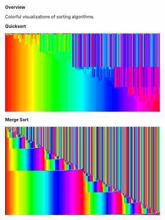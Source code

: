 **Overview**

Colorful visualizations of sorting algorithms. 

**Quicksort**

![Screenshot](quicksort.png)


**Merge Sort**

![Screenshot](mergesort.png)
